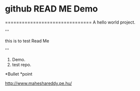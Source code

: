 # github READ ME Demo
===============================
A hello world project.

'''
<p>this is to test Read Me</P>
'''

1. Demo.
2. test repo.

*Bullet
*point

http://www.maheshareddy.pe.hu/
